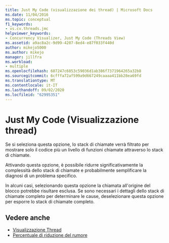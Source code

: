 ```yaml
---
title: Just My Code (visualizzazione dei thread) | Microsoft Docs
ms.date: 11/04/2016
ms.topic: conceptual
f1_keywords:
- vs.cv.threads.jmc
helpviewer_keywords:
- Concurrency Visualizer, Just My Code (Threads View)
ms.assetid: a9ac8a2c-9d99-4207-8ed4-e87f033f440d
author: mikejo5000
ms.author: mikejo
manager: jillfra
ms.workload:
- multiple
ms.openlocfilehash: 607247c6853c59036d1ab386f7371964265a32b8
ms.sourcegitcommit: 6cfffa72af599a9d667249caaaa411bb28ea69fd
ms.translationtype: MT
ms.contentlocale: it-IT
ms.lasthandoff: 09/02/2020
ms.locfileid: "62995351"
---
```

# <a name="just-my-code-threads-view"></a>Just My Code (Visualizzazione thread)
Se si seleziona questa opzione, lo stack di chiamate verrà filtrato per mostrare solo il codice più un livello di funzioni chiamate attraverso lo stack di chiamate.

 Attivando questa opzione, è possibile ridurre significativamente la complessità dello stack di chiamate e probabilmente semplificare la diagnosi di un problema specifico.

 In alcuni casi, selezionando questa opzione la chiamata all'origine del blocco potrebbe risultare esclusa. Se sono necessari i dettagli dello stack di chiamate completo per determinare le cause, deselezionare questa opzione per esporre lo stack di chiamate completo.

## <a name="see-also"></a>Vedere anche
- [Visualizzazione Thread](../profiling/threads-view-parallel-performance.md)
- [Percentuale di riduzione del rumore](../profiling/noise-reduction-percentage.md)